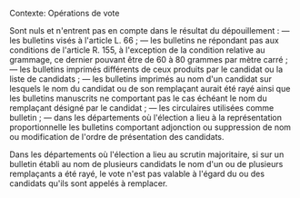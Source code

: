 Contexte: Opérations de vote

Sont nuls et n'entrent pas en compte dans le résultat du dépouillement : — les bulletins visés à l'article L. 66 ; — les bulletins ne répondant pas aux conditions de l'article R. 155, à l'exception de la condition relative au grammage, ce dernier pouvant être de 60 à 80 grammes par mètre carré ; — les bulletins imprimés différents de ceux produits par le candidat ou la liste de candidats ; — les bulletins imprimés au nom d'un candidat sur lesquels le nom du candidat ou de son remplaçant aurait été rayé ainsi que les bulletins manuscrits ne comportant pas le cas échéant le nom du remplaçant désigné par le candidat ; — les circulaires utilisées comme bulletin ; — dans les départements où l'élection a lieu à la représentation proportionnelle les bulletins comportant adjonction ou suppression de nom ou modification de l'ordre de présentation des candidats.

Dans les départements où l'élection a lieu au scrutin majoritaire, si sur un bulletin établi au nom de plusieurs candidats le nom d'un ou de plusieurs remplaçants a été rayé, le vote n'est pas valable à l'égard du ou des candidats qu'ils sont appelés à remplacer.